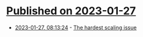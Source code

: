 # [Published on 2023-01-27](index.md)

* [2023-01-27, 08:13:24](https://lobste.rs/s/topzd6/hardest_scaling_issue) - [The hardest scaling issue](https://blog.codeberg.org/the-hardest-scaling-issue.html)

